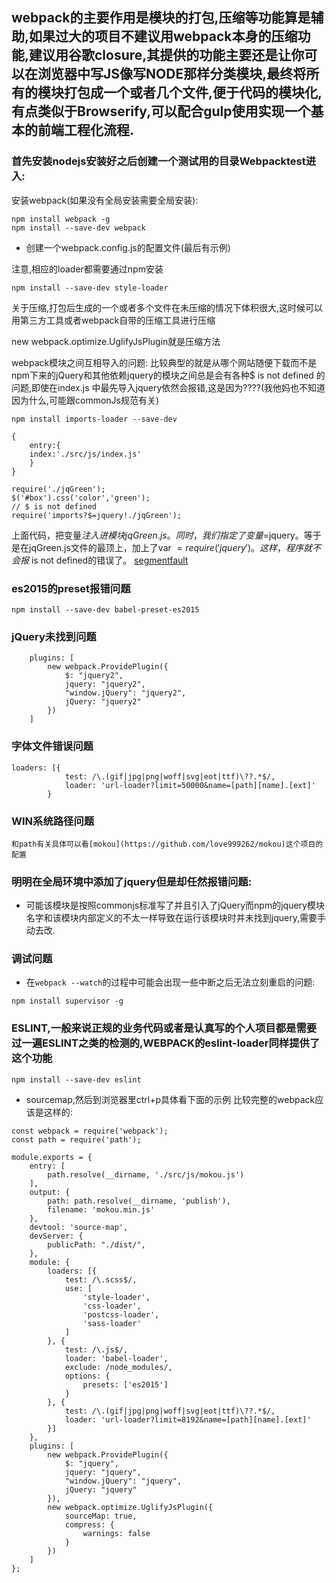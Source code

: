 ## webpack的主要作用是模块的打包,压缩等功能算是辅助,如果过大的项目不建议用webpack本身的压缩功能,建议用谷歌closure,其提供的功能主要还是让你可以在浏览器中写JS像写NODE那样分类模块,最终将所有的模块打包成一个或者几个文件,便于代码的模块化,有点类似于Browserify,可以配合gulp使用实现一个基本的前端工程化流程.

### 首先安装nodejs安装好之后创建一个测试用的目录Webpacktest进入:

安装webpack(如果没有全局安装需要全局安装):

```
npm install webpack -g
npm install --save-dev webpack 
```

- 创建一个webpack.config.js的配置文件(最后有示例)

注意,相应的loader都需要通过npm安装

```
npm install --save-dev style-loader
```
关于压缩,打包后生成的一个或者多个文件在未压缩的情况下体积很大,这时候可以用第三方工具或者webpack自带的压缩工具进行压缩

new webpack.optimize.UglifyJsPlugin就是压缩方法

webpack模块之间互相导入的问题:
比较典型的就是从哪个网站随便下载而不是npm下来的jQuery和其他依赖jquery的模块之间总是会有各种$ is not defined 的问题,即使在index.js 中最先导入jquery依然会报错,这是因为????(我他妈也不知道因为什么,可能跟commonJs规范有关)

```
npm install imports-loader --save-dev
```

```入口的JS
{
    entry:{
    index:'./src/js/index.js'
    }
}

require('./jqGreen');
$('#box').css('color','green');
// $ is not defined
require('imports?$=jquery!./jqGreen');
```
上面代码，把变量$注入进模块jqGreen.js。同时，我们指定了变量$=jquery。等于是在jqGreen.js文件的最顶上，加上了var $=require('jquery')。这样，程序就不会报$ is not defined的错误了。
[segmentfault](https://segmentfault.com/a/1190000007515136)

### es2015的preset报错问题
```
npm install --save-dev babel-preset-es2015
```
### jQuery未找到问题

```
    plugins: [
        new webpack.ProvidePlugin({
            $: "jquery2",
            jquery: "jquery2",
            "window.jQuery": "jquery2",
            jQuery: "jquery2"
        })
    ]
```
### 字体文件错误问题

```
loaders: [{
            test: /\.(gif|jpg|png|woff|svg|eot|ttf)\??.*$/, 
            loader: 'url-loader?limit=50000&name=[path][name].[ext]'
        }
```

### WIN系统路径问题

```
和path有关具体可以看[mokou](https://github.com/love999262/mokou)这个项目的配置
```

### 明明在全局环境中添加了jquery但是却任然报错问题:
- 可能该模块是按照commonjs标准写了并且引入了jQuery而npm的jquery模块名字和该模块内部定义的不太一样导致在运行该模块时并未找到jquery,需要手动去改.

### 调试问题
- 在`webpack --watch`的过程中可能会出现一些中断之后无法立刻重启的问题:
```
npm install supervisor -g
```
### ESLINT,一般来说正规的业务代码或者是认真写的个人项目都是需要过一遍ESLINT之类的检测的,WEBPACK的eslint-loader同样提供了这个功能

```
npm install --save-dev eslint
```

- sourcemap,然后到浏览器里ctrl+p具体看下面的示例
比较完整的webpack应该是这样的:
```
const webpack = require('webpack');
const path = require('path');

module.exports = {
    entry: [
        path.resolve(__dirname, './src/js/mokou.js')
    ],
    output: {
        path: path.resolve(__dirname, 'publish'),
        filename: 'mokou.min.js'
    },
    devtool: 'source-map',
    devServer: {
        publicPath: "./dist/",
    },
    module: {
        loaders: [{
            test: /\.scss$/,
            use: [
                'style-loader',
                'css-loader',
                'postcss-loader',
                'sass-loader'
            ]
        }, {
            test: /\.js$/,
            loader: 'babel-loader',
            exclude: /node_modules/,
            options: {
                presets: ['es2015']
            }
        }, {
            test: /\.(gif|jpg|png|woff|svg|eot|ttf)\??.*$/,
            loader: 'url-loader?limit=8192&name=[path][name].[ext]'
        }]
    },
    plugins: [
        new webpack.ProvidePlugin({
            $: "jquery",
            jquery: "jquery",
            "window.jQuery": "jquery",
            jQuery: "jquery"
        }),
        new webpack.optimize.UglifyJsPlugin({
            sourceMap: true,
            compress: {
                warnings: false
            }
        })
    ]
};


```
